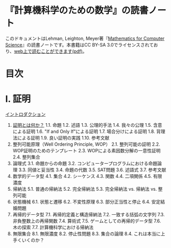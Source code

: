 # 『計算機科学のための数学』の読書ノート

このドキュメントはLehman, Leighton, Meyer著『[Mathematics for Computer Science](https://www.amazon.co.jp/Mathematics-Computer-Science-Eric-Lehman/dp/9888407066)』の読書ノートです。本書籍はCC BY-SA 3.0でライセンスされており、[web上で読むことができます(pdf)](https://courses.csail.mit.edu/6.042/spring18/mcs.pdf)。

# 目次

# I. 証明

[イントロダクション](i-proof/introduction.md)

1. [証明とは何か？](i-proof/01-what-is-proof.md)
    1.1. 命題
    1.2. 述語
    1.3. 公理的手法
    1.4. 我々の公理
    1.5. 含意による証明
    1.6. "If and Only If"による証明
    1.7. 場合分けによる証明
    1.8. 背理法による証明
    1.9. 良い証明の実践
    1.10. 参考文献
2. 整列可能原理（Well Ordering Principle, WOP）
    2.1. 整列可能の証明
    2.2. WOP証明のためのテンプレート
    2.3. WOPによる素因数分解の一意性証明
    2.4. 整列集合
3. 論理式
    3.1. 命題からの命題
    3.2. コンピュータープログラムにおける命題論理
    3.3. 同値と妥当性
    3.4. 命題の代数
    3.5. SAT問題
    3.6. 述語式
    3.7. 参考文献
4. 数学的データ型
    4.1. 集合
    4.2. シーケンス
    4.3. 関数
    4.4. 二項関係
    4.5. 有限濃度
5. 帰納法
    5.1. 普通の帰納法
    5.2. 完全帰納法
    5.3. 完全帰納法 vs. 帰納法 vs. 整列可能
6. 状態機械
    6.1. 状態と遷移
    6.2. 不変性原理
    6.3. 部分正当性と停止
    6.4. 安定結婚問題
7. 再帰的データ型
    7.1. 再帰的定義と構造帰納法
    7.2. 一致する括弧の文字列
    7.3. 非負整数上の再帰関数
    7.4. 算術式
    7.5. ゲームとしての再帰的データ型
    7.6. 木の探索
    7.7. 計算機科学における帰納法
8. 無限集合
    8.1. 無限濃度
    8.2. 停止性問題
    8.3. 集合の論理
    8.4. これは本当に上手くいくのか？

